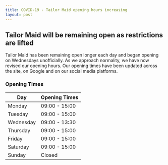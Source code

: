 ```yaml
---
title: COVID-19 - Tailor Maid opening hours increasing
layout: post
---
```


## Tailor Maid will be remaining open as restrictions are lifted
Tailor Maid has been remaining open longer each day and began opening on Wednesdays unofficially.
As we approach normality, we have now revised our opening hours.
Our opening times have been updated across the site, on Google and on our social media platforms.

### Opening Times

| Day       | Opening Times |
|-----------|---------------|
| Monday    | 09:00 - 15:00 |
| Tuesday   | 09:00 - 15:00 |
| Wednesday | 09:00 - 13:30 |
| Thursday  | 09:00 - 15:00 |
| Friday    | 09:00 - 15:00 |
| Saturday  | 09:00 - 15:00 |
| Sunday    | Closed        |
